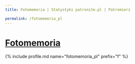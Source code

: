 ```yaml
---
title: Fotomemoria | Statystyki patronite.pl | Patromierz

permalink: /fotomemoria_pl
---
```


# [Fotomemoria](https://patronite.pl/fotomemoria_pl)

{% include profile.md name="fotomemoria_pl" prefix="f" %}

